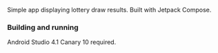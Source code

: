 Simple app displaying lottery draw results.
Built with Jetpack Compose.

### Building and running
Android Studio 4.1 Canary 10 required.
